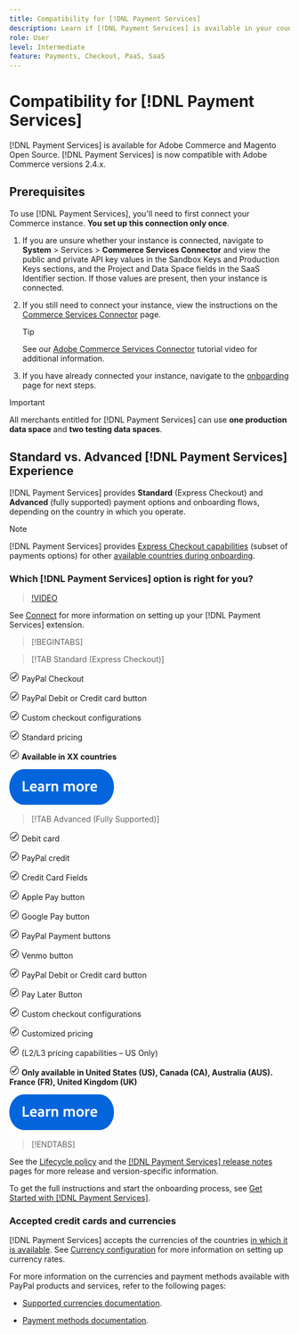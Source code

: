 ```yaml
---
title: Compatibility for [!DNL Payment Services]
description: Learn if [!DNL Payment Services] is available in your country, and its compability with your Adobe Commerce version.
role: User
level: Intermediate
feature: Payments, Checkout, PaaS, SaaS
---
```


# Compatibility for [!DNL Payment Services]

[!DNL Payment Services] is available for Adobe Commerce and Magento Open Source. [!DNL Payment Services] is now compatible with Adobe Commerce versions 2.4.x.

## Prerequisites

To use [!DNL Payment Services], you'll need to first connect your Commerce instance. **You set up this connection only once**.

1. If you are unsure whether your instance is connected, navigate to **System** > Services > **Commerce Services Connector** and view the public and private API key values in the Sandbox Keys and Production Keys sections, and the Project and Data Space fields in the SaaS Identifier section. If those values are present, then your instance is connected.
   
1. If you still need to connect your instance, view the instructions on the [Commerce Services Connector](../landing/saas.md) page. 
   
   >[!TIP]
   >
   > See our [Adobe Commerce Services Connector](https://experienceleague.adobe.com/en/docs/commerce-learn/tutorials/admin/adobe-commerce-services/configure-adobe-commerce-services-connector) tutorial video for additional information.

1. If you have already connected your instance, navigate to the [onboarding](onboard.md) page for next steps.

>[!IMPORTANT]
>
> All merchants entitled for [!DNL Payment Services] can use **one production data space** and **two testing data spaces**.

## Standard vs. Advanced [!DNL Payment Services] Experience 

[!DNL Payment Services] provides **Standard** (Express Checkout) and **Advanced** (fully supported) payment options and onboarding flows, depending on the country in which you operate. 

>[!NOTE]
>
> [!DNL Payment Services] provides [Express Checkout capabilities](../payment-services/payments-options.md) (subset of payments options) for other [available countries during onboarding](../payment-services/production.md#complete-merchant-onboarding).

### Which [!DNL Payment Services] option is right for you?

>[!VIDEO](https://video.tv.adobe.com/v/3447811)

See [Connect](connect.md) for more information on setting up your [!DNL Payment Services] extension.

>[!BEGINTABS]

>[!TAB Standard (Express Checkout)]

![check](assets/icon-check.png)  PayPal Checkout

![check](assets/icon-check.png)  PayPal Debit or Credit card button

![check](assets/icon-check.png)  Custom checkout configurations

![check](assets/icon-check.png)  Standard pricing

![check](assets/icon-check.png)  **Available in XX countries**

[![learn more](assets/learn-more-button.svg)](onboard.md)

>[!TAB Advanced (Fully Supported)]

![check](assets/icon-check.png)  Debit card

![check](assets/icon-check.png)  PayPal credit

![check](assets/icon-check.png)  Credit Card Fields

![check](assets/icon-check.png)  Apple Pay button

![check](assets/icon-check.png)  Google Pay button

![check](assets/icon-check.png)  PayPal Payment buttons

![check](assets/icon-check.png)  Venmo button

![check](assets/icon-check.png)  PayPal Debit or Credit card button

![check](assets/icon-check.png)  Pay Later Button

![check](assets/icon-check.png)  Custom checkout configurations

![check](assets/icon-check.png)  Customized pricing

![check](assets/icon-check.png)  (L2/L3 pricing capabilities – US Only)

![check](assets/icon-check.png)  **Only available in United States (US), Canada (CA), Australia (AUS). France (FR), United Kingdom (UK)**

[![learn more](assets/learn-more-button.svg)](onboard.md)

>[!ENDTABS]

See the [Lifecycle policy](https://experienceleague.adobe.com/docs/commerce-operations/release/planning/lifecycle-policy.html) and the [[!DNL Payment Services] release notes](release-notes.md) pages for more release and version-specific information.

To get the full instructions and start the onboarding process, see [Get Started with [!DNL Payment Services]](onboard.md). 

### Accepted credit cards and currencies

[!DNL Payment Services] accepts the currencies of the countries [in which it is available](#availability). See [Currency configuration](https://experienceleague.adobe.com/docs/commerce-admin/stores-sales/site-store/currency/currency-configuration.html) for more information on setting up currency rates.

For more information on the currencies and payment methods available with PayPal products and services, refer to the following pages: 

* [Supported currencies documentation](https://developer.paypal.com/docs/reports/reference/paypal-supported-currencies/).

* [Payment methods documentation](https://developer.paypal.com/docs/checkout/payment-methods/).
